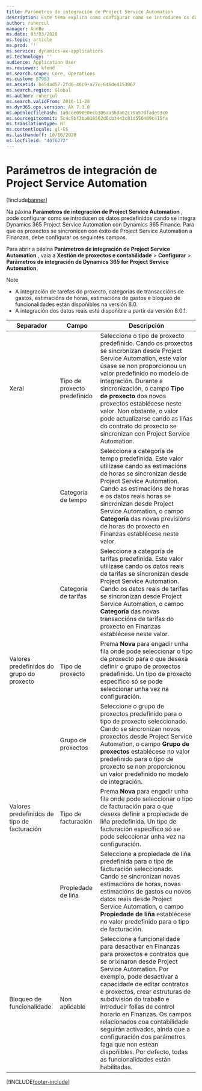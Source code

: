 ```yaml
---
title: Parámetros de integración de Project Service Automation
description: Este tema explica como configurar como se introducen os datos predefinidos cando se integra Microsoft Dynamics 365 for Project Service Automation con Microsoft Dynamics 365 Finance.
author: ruhercul
manager: AnnBe
ms.date: 03/03/2020
ms.topic: article
ms.prod: ''
ms.service: dynamics-ax-applications
ms.technology: ''
audience: Application User
ms.reviewer: kfend
ms.search.scope: Core, Operations
ms.custom: 87983
ms.assetid: b454ad57-2fd6-46c9-a77e-646de4153067
ms.search.region: Global
ms.author: ruhercul
ms.search.validFrom: 2016-11-28
ms.dyn365.ops.version: AX 7.3.0
ms.openlocfilehash: 1a0cee090e0ecb306aa3bda62c79a57dfade93c0
ms.sourcegitcommit: 5c4c9bf3ba018562d6cb3443c01d550489c415fa
ms.translationtype: HT
ms.contentlocale: gl-ES
ms.lasthandoff: 10/16/2020
ms.locfileid: "4076272"
---
```

# <a name="project-service-automation-integration-parameters"></a>Parámetros de integración de Project Service Automation

[!include[banner](../includes/banner.md)]

Na páxina **Parámetros de integración de Project Service Automation** , pode configurar como se introducen os datos predefinidos cando se integra Dynamics 365 Project Service Automation con Dynamics 365 Finance. Para que os proxectos se sincronicen con éxito de Project Service Automation a Finanzas, debe configurar os seguintes campos.

Para abrir a páxina **Parámetros de integración de Project Service Automation** , vaia a **Xestión de proxectos e contabilidade** \> **Configurar** \> **Parámetros de integración de Dynamics 365 for Project Service Automation**. 

> [!NOTE]
> - A integración de tarefas do proxecto, categorías de transaccións de gastos, estimacións de horas, estimacións de gastos e bloqueo de funcionalidades están dispoñibles na versión 8.0.
> - A integración dos datos reais está dispoñible a partir da versión 8.0.1.


| Separador                    | Campo                | Descripción |
|------------------------|----------------------|-------------|
| Xeral                | Tipo de proxecto predefinido | Seleccione o tipo de proxecto predefinido. Cando os proxectos se sincronizan desde Project Service Automation, este valor úsase se non proporcionou un valor predefinido no modelo de integración. Durante a sincronización, o campo **Tipo de proxecto** dos novos proxectos establécese neste valor. Non obstante, o valor pode actualizarse cando as liñas do contrato do proxecto se sincronizan con Project Service Automation. |
|                        | Categoría de tempo        | Seleccione a categoría de tempo predefinida. Este valor utilízase cando as estimacións de horas se sincronizan desde Project Service Automation. Cando as estimacións de horas e os datos reais horas se sincronizan desde Project Service Automation, o campo **Categoría** das novas previsións de horas do proxecto en Finanzas establécese neste valor. |
|                        | Categoría de tarifas         | Seleccione a categoría de tarifas predefinida. Este valor utilízase cando os datos reais de tarifas se sincronizan desde Project Service Automation. Cando os datos reais de tarifas se sincronizan desde Project Service Automation, o campo **Categoría** das novas transaccións de tarifas do proxecto en Finanzas establécese neste valor. |
| Valores predefinidos do grupo do proxecto | Tipo de proxecto         | Prema **Nova** para engadir unha fila onde pode seleccionar o tipo de proxecto para o que desexa definir o grupo de proxectos predefinido. Un tipo de proxecto específico só se pode seleccionar unha vez na configuración. |
|                        | Grupo de proxectos        | Seleccione o grupo de proxectos predefinido para o tipo de proxecto seleccionado. Cando se sincronizan novos proxectos desde Project Service Automation, o campo **Grupo de proxectos** establécese no valor predefinido para o tipo de proxecto se non proporcionou un valor predefinido no modelo de integración. |
| Valores predefinidos de tipo de facturación  | Tipo de facturación         | Prema **Nova** para engadir unha fila onde pode seleccionar o tipo de facturación para o que desexa definir a propiedade de liña predefinida. Un tipo de facturación específico só se pode seleccionar unha vez na configuración. |
|                        | Propiedade de liña        | Seleccione a propiedade de liña predefinida para o tipo de facturación seleccionado. Cando se sincronizan novas estimacións de horas, novas estimacións de gastos ou novos datos reais desde Project Service Automation, o campo **Propiedade de liña** establécese no valor predefinido para o tipo de facturación. |
| Bloqueo de funcionalidade  | Non aplicable       | Seleccione a funcionalidade para desactivar en Finanzas para proxectos e contratos que se orixinaron desde Project Service Automation. Por exemplo, pode desactivar a capacidade de editar contratos e proxectos, crear estruturas de subdivisión do traballo e introducir follas de control horario en Finanzas. Os campos relacionados coa contabilidade seguirán activados, aínda que a configuración dos parámetros faga que non estean dispoñibles. Por defecto, todas as funcionalidades están habilitadas. |


[!INCLUDE[footer-include](../includes/footer-banner.md)]